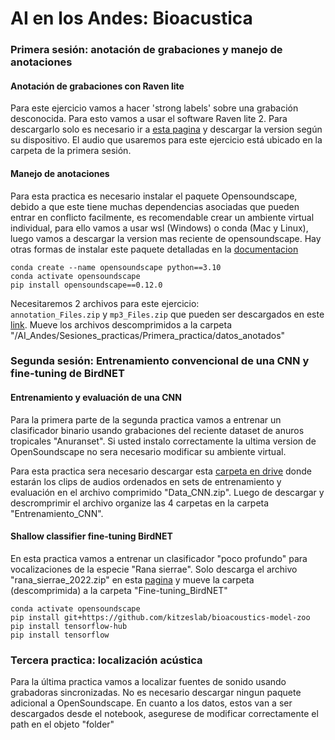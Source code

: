 # AI en los Andes: Bioacustica
### Primera sesión: anotación de grabaciones y manejo de anotaciones 

#### Anotación de grabaciones con Raven lite
Para este ejercicio vamos a hacer 'strong labels' sobre una grabación desconocida. Para esto vamos a usar el software Raven lite 2. Para descargarlo solo es necesario ir a [esta pagina](https://www.ravensoundsoftware.com/raven-lite-downloads/) y descargar la version según su dispositivo. El audio que usaremos para este ejercicio está ubicado en la carpeta de la primera sesión.

#### Manejo de anotaciones
 Para esta practica es necesario instalar el paquete Opensoundscape, debido a que este tiene muchas dependencias asociadas que pueden entrar en conflicto facilmente, es recomendable crear un ambiente virtual individual, para ello vamos a usar wsl (Windows) o conda (Mac y Linux), luego vamos a descargar la version mas reciente de opensoundscape. Hay otras formas de instalar este paquete detalladas en la [documentacion](https://opensoundscape.org/en/latest/installation/mac_and_linux.html)
```
conda create --name opensoundscape python==3.10
conda activate opensoundscape
pip install opensoundscape==0.12.0
```

 Necesitaremos 2 archivos para este ejercicio: `annotation_Files.zip` y `mp3_Files.zip` que pueden ser descargados en este [link](https://datadryad.org/dataset/doi:10.5061/dryad.d2547d81z). Mueve los archivos descomprimidos a la carpeta "/AI_Andes/Sesiones_practicas/Primera_practica/datos_anotados"

### Segunda sesión: Entrenamiento convencional de una CNN y fine-tuning de BirdNET

#### Entrenamiento y evaluación de una CNN 
Para la primera parte de la segunda practica vamos a entrenar un clasificador binario usando grabaciones del reciente dataset de anuros tropicales "Anuranset". Si usted instalo correctamente la ultima version de OpenSoundscape no sera necesario modificar su ambiente virtual.

Para esta practica sera necesario descargar esta [carpeta en drive](https://drive.google.com/drive/folders/1_KU20UOuxL8cbh5iTG37IMm38M_iXCju?usp=drive_link) donde estarán los clips de audios ordenados en sets de entrenamiento y evaluación en el archivo comprimido "Data_CNN.zip". Luego de descargar y descromprimir el archivo organize las 4 carpetas en la carpeta "Entrenamiento_CNN".

#### Shallow classifier fine-tuning BirdNET
En esta practica vamos a entrenar un clasificador "poco profundo" para vocalizaciones de la especie "Rana sierrae". Solo descarga el archivo "rana_sierrae_2022.zip" en esta [pagina](https://datadryad.org/dataset/doi:10.5061/dryad.9s4mw6mn3#readme) y mueve la carpeta (descomprimida) a  la carpeta "Fine-tuning_BirdNET"

```
conda activate opensoundscape
pip install git+https://github.com/kitzeslab/bioacoustics-model-zoo
pip install tensorflow-hub
pip install tensorflow
```

### Tercera practica: localización acústica
Para la última practica vamos a localizar fuentes de sonido usando grabadoras sincronizadas. No es necesario descargar ningun paquete adicional a OpenSoundscape. En cuanto a los datos, estos van a ser descargados desde el notebook, asegurese de modificar correctamente el path en el objeto "folder"